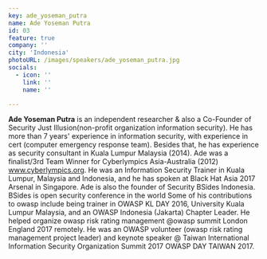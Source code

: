 ```yaml
---
key: ade_yoseman_putra
name: Ade Yoseman Putra
id: 03
feature: true
company: ''
city: 'Indonesia'
photoURL: /images/speakers/ade_yoseman_putra.jpg
socials:
  - icon: ''
    link: ''
    name: ''

---
```

<b>Ade Yoseman Putra</b> is an independent researcher & also a Co-Founder of Security Just Illusion(non-profit organization information security). He has more than 7 years' experience in information security, with experience in cert (computer emergency response team). Besides that, he has experience as security consultant in Kuala Lumpur Malaysia (2014). Ade was a finalist/3rd Team Winner for Cyberlympics Asia-Australia (2012) www.cyberlympics.org. He was an Information Security Trainer in Kuala Lumpur, Malaysia and Indonesia, and he has spoken at Black Hat Asia 2017 Arsenal in Singapore. Ade is also the founder of Security BSides Indonesia. BSides is open security conference in the world Some of his contributions to owasp include being trainer in OWASP KL DAY 2016, University Kuala Lumpur Malaysia, and an OWASP Indonesia (Jakarta) Chapter Leader. He helped organize owasp risk rating management @owasp summit London England 2017 remotely. He was an OWASP volunteer (owasp risk rating management project leader) and keynote speaker @ Taiwan International Information Security Organization Summit 2017 OWASP DAY TAIWAN 2017.
